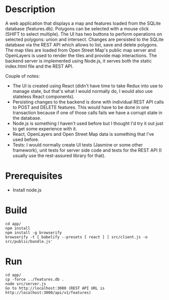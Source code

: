 # Description
A web application that displays a map and features loaded from the SQLite database (features.db). Polygons can be selected with a mouse click (SHIFT to select multiple). The UI has two buttons to perform operations on selected polygons: union and intersect. Changes are persisted to the SQLite database via the REST API which allows to list, save and delete polygons. The map tiles are loaded from Open Street Map's public map server and OpenLayers is used to render the tiles and provide map interactions. The backend server is implemented using Node.js, it serves both the static index.html file and the REST API.

Couple of notes:
- The UI is created using React (didn't have time to take Redux into use to manage state, but that's what I would normally do, I would also use stateless React components).
- Persisting changes to the backend is done with individual REST API calls to POST and DELETE features. This would have to be done in one transaction because if one of those calls fails we have a corrupt state in the database.
- Node.js is something I haven't used before but I thought I'd try it out just to get some experience with it.
- React, OpenLayers and Open Street Map data is something that I've used before.
- Tests: I would normally create UI tests (Jasmine or some other framework), unit tests for server side code and tests for the REST API (I usually use the rest-assured library for that).
# Prerequisites
- Install node.js

# Build
```
cd app/
npm install
npm install -g browserify
browserify -t [ babelify --presets [ react ] ] src/client.js -o src/public/bundle.js'
```

# Run
```
cd app/
cp -force ../features.db .
node src/server.js
Go to http://localhost:3000 (REST API URL is http://localhost:3000/api/v1/features)
```

